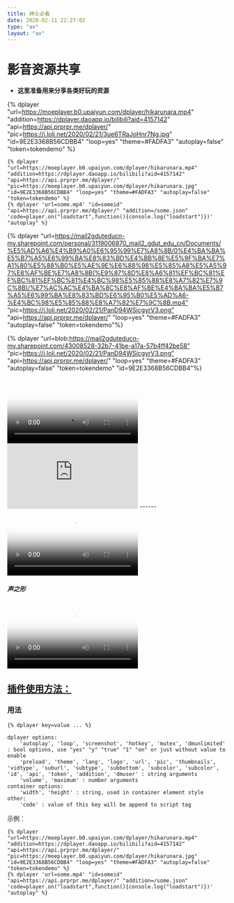 ```yaml
---
title: 绅士必看
date: 2020-02-11 22:27:02
type: "av"
layout: "av"
---
```


# 影音资源共享

* <b>这里准备用来分享各类好玩的资源</b>

{% dplayer "url=https://moeplayer.b0.upaiyun.com/dplayer/hikarunara.mp4" "addition=https://dplayer.daoapp.io/bilibili?aid=4157142" "api=https://api.prprpr.me/dplayer/" "pic=https://i.loli.net/2020/02/21/3ue6TRaJoHnr7Ng.jpg" "id=9E2E3368B56CDBB4" "loop=yes" "theme=#FADFA3" "autoplay=false" "token=tokendemo" %}

```
{% dplayer "url=https://moeplayer.b0.upaiyun.com/dplayer/hikarunara.mp4" "addition=https://dplayer.daoapp.io/bilibili?aid=4157142" "api=https://api.prprpr.me/dplayer/" "pic=https://moeplayer.b0.upaiyun.com/dplayer/hikarunara.jpg" "id=9E2E3368B56CDBB4" "loop=yes" "theme=#FADFA3" "autoplay=false" "token=tokendemo" %}
{% dplayer 'url=some.mp4' "id=someid" "api=https://api.prprpr.me/dplayer/" "addition=/some.json" 'code=player.on("loadstart",function(){console.log("loadstart")})' "autoplay" %} 
```

{% dplayer “url=https://mail2gduteducn-my.sharepoint.com/personal/3119006870_mail2_gdut_edu_cn/Documents/%E5%AD%A6%E4%B9%A0%E6%95%99%E7%A8%8B/0%E4%BA%BA%E5%B7%A5%E6%99%BA%E8%83%BD%E4%BB%8E%E5%9F%BA%E7%A1%80%E5%88%B0%E5%AE%9E%E6%88%98%E5%85%A8%E5%A5%97%E8%AF%BE%E7%A8%8B(%E9%87%8D%E8%A6%81%EF%BC%81%EF%BC%81%EF%BC%81%E4%BC%98%E5%85%88%E8%A7%82%E7%9C%8B)/%E7%AC%AC%E4%BA%8C%E8%AF%BE%E4%BA%BA%E5%B7%A5%E6%99%BA%E8%83%BD%E6%95%B0%E5%AD%A6-%E4%BC%98%E5%85%88%E8%A7%82%E7%9C%8B.mp4” “pic=https://i.loli.net/2020/02/21/PanD94WSjcgyrV3.png” "api=https://api.prprpr.me/dplayer/" "loop=yes" "theme=#FADFA3" "autoplay=false" "token=tokendemo"%}



{% dplayer “url=blob:https://mail2gduteducn-my.sharepoint.com/43008528-32b7-41be-a17a-57b4ff42be58” “pic=https://i.loli.net/2020/02/21/PanD94WSjcgyrV3.png” "api=https://api.prprpr.me/dplayer/" "loop=yes" "theme=#FADFA3" "autoplay=false" "token=tokendemo" "id=9E2E3368B56CDBB4"%}



<video class="dplayer-video dplayer-video-current" webkit-playsinline="" playsinline="" poster="https://i.loli.net/2019/06/06/5cf8c5d9c57b510947.png" crossorigin="anonymous" preload="auto" src="https://api.dogecloud.com/player/get.mp4?vcode=5ac682e6f8231991&amp;userId=17&amp;ext=.mp4" __idm_id__="478951426" data-vscid="epuwcmxq2">
    <track kind="metadata" default="" src="https://cn-south-17-dplayer-49648867.oss.dogecdn.com/hikarunara.vtt">
</video>




<div id="player"></div>
<script type="text/javascript" src="https://player.dogecloud.com/js/loader"></script>
<script type="text/javascript">
var player = new DogePlayer({
    container: document.getElementById('player'),
    userId: 914,
    vcode: '9dbfeac71787bfbb',
    autoPlay: false
});
</script>





<iframe id="dogePlayerFrame" src="https://player.dogecloud.com/web/player.html?vcode=9dbfeac71787bfbb&userId=914&autoPlay=false&inFrame=true" allowfullscreen="true" msallowfullscreen="true" webkitallowfullscreen="true" mozallowfullscreen="true" oallowfullscreen="true" allowtransparency="true" scrolling="no" frameborder="0" allow="accelerometer; autoplay; encrypted-media; gyroscope; picture-in-picture; fullscreen" referrerPolicy="unsafe-url"></iframe>
------




<video class="dplayer-video dplayer-video-current" webkit-playsinline="" playsinline="" poster="https://i.loli.net/2019/06/06/5cf8c5d9c57b510947.png" crossorigin="anonymous" preload="auto" src="https://api.dogecloud.com/player/get.mp4?vcode=9dbfeac71787bfbb&amp;userId=914&amp;ext=.mp4" __idm_id__="478951426" data-vscid="epuwcmxq2">
    <track kind="metadata" default="" src="https://cn-south-17-dplayer-49648867.oss.dogecdn.com/hikarunara.vtt">
</video>

##### 声之形

<video class="dplayer-video dplayer-video-current" webkit-playsinline="" playsinline="" poster="https://i.loli.net/2019/06/06/5cf8c5d9c57b510947.png" crossorigin="anonymous" preload="auto" src="https://res.cloudinary.com/dnbpsjtyx/video/upload/v1579440834/%E6%88%91%E7%9A%84%E8%A7%86%E9%A2%91/%E5%A3%B0%E4%B9%8B%E5%BD%A2_wjg3sn.mp4" __idm_id__="478951426" data-vscid="epuwcmxq2">
    <track kind="metadata" default="" src="https://cn-south-17-dplayer-49648867.oss.dogecdn.com/hikarunara.vt">
</video>

























## [插件使用方法：](https://github.com/MoePlayer/hexo-tag-dplayer)

### 用法

```
{% dplayer key=value ... %}
```



```
dplayer options:
    'autoplay', 'loop', 'screenshot', 'hotkey', 'mutex', 'dmunlimited' : bool options, use "yes" "y" "true" "1" "on" or just without value to enable
    'preload', 'theme', 'lang', 'logo', 'url', 'pic', 'thumbnails', 'vidtype', 'suburl', 'subtype', 'subbottom', 'subcolor', 'subcolor', 'id', 'api', 'token', 'addition', 'dmuser' : string arguments
    'volume', 'maximum' : number arguments
container options:
    'width', 'height' : string, used in container element style
other:
    'code' : value of this key will be append to script tag
```

示例：

```
{% dplayer "url=https://moeplayer.b0.upaiyun.com/dplayer/hikarunara.mp4" "addition=https://dplayer.daoapp.io/bilibili?aid=4157142" "api=https://api.prprpr.me/dplayer/" "pic=https://moeplayer.b0.upaiyun.com/dplayer/hikarunara.jpg" "id=9E2E3368B56CDBB4" "loop=yes" "theme=#FADFA3" "autoplay=false" "token=tokendemo" %}
{% dplayer 'url=some.mp4' "id=someid" "api=https://api.prprpr.me/dplayer/" "addition=/some.json" 'code=player.on("loadstart",function(){console.log("loadstart")})' "autoplay" %} 
```